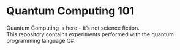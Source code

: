 # Quantum Computing 101
Quantum Computing is here – it’s not science fiction. <br>
This repository contains experiments performed with the quantum programming language Q#.

